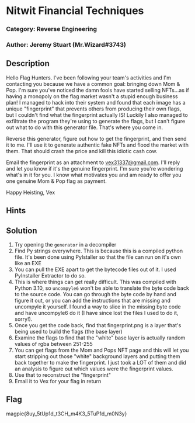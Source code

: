 # Nitwit Financial Techniques
### Category: Reverse Engineering
### Author: Jeremy Stuart (Mr.Wizard#3743)

## Description
Hello Flag Hunters.  I've been following your team's activities and I'm contacting you because we have a common
goal: bringing down Mom & Pop.  I'm sure you've noticed the damn fools have started selling NFTs...as
if having a monopoly on the flag market wasn't a stupid enough business plan!  I managed to hack into
their system and found that each image has a unique "fingerprint" that prevents others from producing
their own flags, but I couldn't find what the fingerprint actually IS! Luckily I also managed to
exfiltrate the program they're using to generate the flags, but I can't figure out what to do with this
generator file.  That's where you come in.

Reverse this generator, figure out how to get the fingerprint, and then send it to me.  I'll use it to
generate authentic fake NFTs and flood the market with them.  That should crash the price and kill this
idiotic cash cow.

Email the fingerprint as an attachment to vex31337@gmail.com.  I'll reply and let you know if it's the genuine
fingerprint.  I'm sure you're wondering what's in it for you.  I know what motivates you and am ready to
offer you one genuine Mom & Pop flag as payment.

Happy Heisting,
Vex

## Hints

## Solution
1. Try opening the `generator` in a decompiler
2. Find Py strings everywhere.  This is because this is a compiled python file.  It's been done using PyIstaller so that the file can run on it's own like an EXE
3. You can pull the EXE apart to get the bytecode files out of it.  I used  PyInstaller Extractor to do so.
4. This is where things can get really difficult.  This was compiled with Python 3.10, so `uncompyle6` won't be able to translate the byte code back to the source code.  You can go through the byte code by hand and figure it out, or you can add the instructions that are missing and uncompyle it yourself.  I found a way to slice in the missing byte code and have uncompyle6 do it (I have since lost the files I used to do it, sorry!).
5. Once you get the code back, find that fingerprint.png is a layer that's being used to build the flags (the base layer)
6. Examine the flags to find that the "white" base layer is actually random values of rgba between 251-255
7. You can get flags from the Mom and Pops NFT page and this will let you start stripping out those "white" background layers and putting them back together to make the fingerprint.  I just took a LOT of them and did an analysis to figure out which values were the fingerprint values.
8. Use that to reconstruct the "fingerprint"
9. Email it to Vex for your flag in return


## Flag
magpie{8uy_5tUp1d_t3CH_m4K3_5TuP1d_m0N3y}